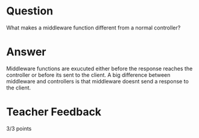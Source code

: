 # Question

What makes a middleware function different from a normal controller?

# Answer
Middleware functions are exucuted either before the response reaches the controller or before its sent to the client. A big difference between middleware and controllers is that middleware doesnt send a response to the client.
# Teacher Feedback

3/3 points